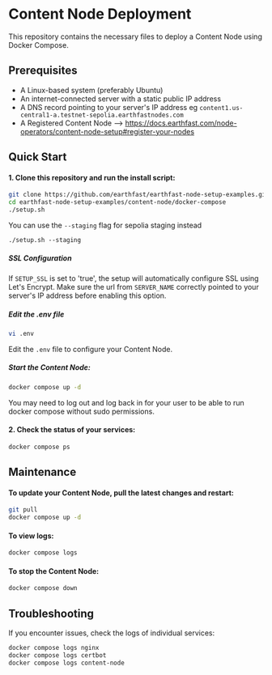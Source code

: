 # Content Node Deployment

This repository contains the necessary files to deploy a Content Node using Docker Compose.

## Prerequisites

- A Linux-based system (preferably Ubuntu)
- An internet-connected server with a static public IP address
- A DNS record pointing to your server's IP address eg `content1.us-central1-a.testnet-sepolia.earthfastnodes.com`
- A Registered Content Node --> https://docs.earthfast.com/node-operators/content-node-setup#register-your-nodes

## Quick Start

#### 1. Clone this repository and run the install script:
```sh
git clone https://github.com/earthfast/earthfast-node-setup-examples.git
cd earthfast-node-setup-examples/content-node/docker-compose
./setup.sh
```

You can use the `--staging` flag for sepolia staging instead
```
./setup.sh --staging
```

##### SSL Configuration

If `SETUP_SSL` is set to 'true', the setup will automatically configure SSL using Let's Encrypt. Make sure the url from `SERVER_NAME` correctly pointed to your server's IP address before enabling this option.

##### Edit the .env file
```sh
vi .env
```

Edit the `.env` file to configure your Content Node.

##### Start the Content Node:
```sh
docker compose up -d
```

You may need to log out and log back in for your user to be able to run docker compose without sudo permissions.

#### 2. Check the status of your services:
```sh
docker compose ps
```

## Maintenance

#### To update your Content Node, pull the latest changes and restart:
```sh
git pull
docker compose up -d
```

#### To view logs:
```sh
docker compose logs
```

#### To stop the Content Node:
```sh
docker compose down
```

## Troubleshooting

If you encounter issues, check the logs of individual services:
```sh
docker compose logs nginx
docker compose logs certbot
docker compose logs content-node
```
